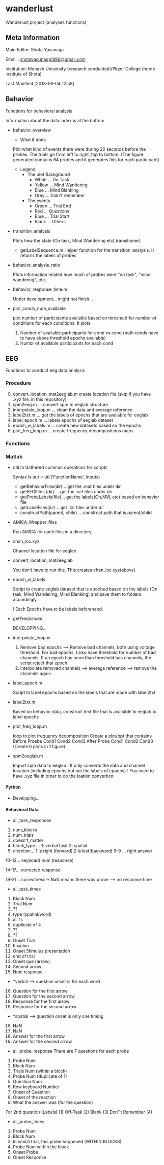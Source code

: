 # wanderlust
Wanderlust project (analyses functions)

## Meta Information
Main Editor: Shota Yasunaga

Email      : shotayasunaga1996@gmail.com

Institution: Monash University  (research conducted)/Pitzer College     (home institute of Shota)

Last Modified [2018-06-04 12:58]  


## Behavior
Functions for behavioral analysis

Information about the data index is at the bottom
- behavior_overview
  - What it does

  Plot what kind of events there were during 20 seconds before the probes. The trials go from left to right, top to bottom.
  (The figure generated contains 64 probes and it generates this for each participant)
  - Legend
    - The plot Background 
        - White  ... On Task
        - Yellow ... Mind Wandering
        - Blue   ... Mind Blanking
        - Grey   ... Didn't remember
    - The events 
        - Green ... Trial End
        - Red   ... Questions
        - Blue  ... Trial Start
        - Black ... Others

- transition_analysis
    
    Plots how the state (On task, Mind Wandering etc) transitioned. 
    - getLabelSequence.m
    Helper function for the transition_analysis. It returns the labels of probes
- behavior_analysis_ratio

    Plots information related how much of probes were "on task", "mind wandering", etc. 

- behavior_response_time.m

  Under development... might not finish...

- plot_conds_num_available
  
  plot number of participants available based on threshold for number of conditions for each conditions. 
  It plots 
  1. Number of available participants for cond vs cond (both conds have to have above threshold epochs available)
  2. Numbr of available participants for each cond


## EEG
Functions to conduct eeg data analysis

### Procedure
0. convert_location_mat2eeglab.m create location file (skip if you have .xyz file. in this repository)
1. spm2eeg.m ... convert spm to eeglab structure
2. interpolate_loop.m ... clean the data and average reference
3. label2txt.m ... get the labels of epochs that are available for eeglab
4. label_epoch.m ... labels epochs of eeglab dataset
5. epoch_w_labels.m ... create new datasets based on the epochs
6. plot_freq_loop.m ... create frequency decompositions maps


### Functions
### Matlab
- util.m
  Gathered common operations for scripts

  Syntax is out = util('FunctionName', inputs)
  - getBehaviorFiles(dir)... get the .mat files under dir
  - getEEGFiles (dir) ... get the .set files under dir
  - getProbeLabels(file)... get the labels(On,MW, etc) based on behavior file
  - getLabelFiles(dir)... get .txt files under dir
  - constructPath(parent, child) ... construct path that is parent/child

- AMICA_Wrapper_files

  Run AMICA for each files in a directory
- chan_loc.xyz

  Channel location file for eeglab
- convert_location_mat2eeglab

  You don't have to run this. This creates chan_loc.xyz(above)
- epoch_w_labels

  Script to create eeglab dataset that is epoched based on the labels 
  (On task, Mind Wandeirng, Mind Blanking) and save them to folders accordingly.

  ! Each Epochs have to be labels beforehand. 
- getFreqValues
  
  DEVELOPPING...
- interpolate_loop.m

  1. Remove bad epochs --> Remove bad channels, both using voltage threshold. For bad epochs, I also have threshold for number of bad channels. If an epoch has more than threshold bas channels, the script reject that epoch.
  2. interpolate removed channels --> average reference --> remove the channels again

- label_epoch.m
  
  Script to label epochs based on the labels that are made with label2txt

- label2txt.m
  
  Based on behavior data, construct text file that is available to eeglab to label epochs

- plot_freq_loop.m
  
   loop to plot frequency decomposition 
 Create a plot/ppt that contains 
 Before Proebe Cond1 Cond2 Cond3 
 After Probe   Cond1 Cond2 Cond3
 (Create 6 plots in 1 figure)

- spm2eeglab.m

  Import spm data to eeglab
  ! It only converts the data and channel location (including epochs but not the labels of epochs)
  ! You need to have .xyz file in order to do the loation convertion




#### Python
- Develpping...

#### Behavioral Data

- all_task_responses
 1. num_blocks
 2. num_trials
 3. doesn't_matter
 4. block_type ... 1: verbal task 2: spatial
 5. direction... 1 is right (forward),2 is lest(backward)
 6-9 ... right answer

 10-12... keyboard num (response)

 14-17... corrected response

 18-21... correctness-> NaN means there was probe
    --> no response time


- all_task_times
 1. Block Num
 2. Trial Num
 3. ??
 4. type (spatial/word)
 5. all 1s
 6. duplicate of 4
 7. ??
 8. ??
 9. Onset Trial
 10. Fixation
 11. Onset Stimulus presentation
 12. end of trial
 13. Onset que (arrow)
 14. Second arrow
 15. Num response
 - \*verbal  --> question onset is for each word
 16. Question for the first arrow
 17. Question for the second arrow
 18. Response for the first arrow
 19. Response for the second arrow
- \*spatial --> question onset is only one timing
 16. NaN
 17. NaN
 18. Answer for the first arrow
 19. Answer for the second arrow

- all_probe_response
 There are 7 questions for each probe
 1. Probe Num
 2. Block Num
 3. Trials Num (within a block)
 4. Probe Num (duplicate of 1)
 5. Question Num 
 6. Row keyboard Number
 7. Onset of Question
 8. Onset of the reaction
 9. What the answer was (for the question)
 
 For 2nd question (Labels)
 (1) Off-Task (2) Blank (3) Don''t Remember (4)


- all_probe_times
 1. Probe Num
 2. Block Num
 3. In which trial, this probe happened (WITHIN BLOCKS)
 4. Probe Num within the block
 5. Onset Probe
 6. Onset Response